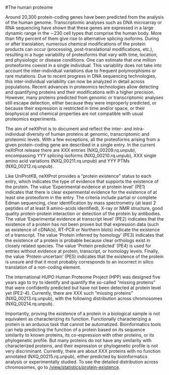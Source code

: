 #The human proteome

Around 20,300 protein-coding genes have been predicted from the analysis of the human genome. Transcriptomic analyses such as DNA microarray or RNA sequencing have shown that these genes are expressed in a large dynamic range in the ∼230 cell types that comprise the human body. More than fifty percent of them give rise to alternative splicing isoforms. During or after translation, numerous chemical modifications of the protein products can occur (processing, post-translational modifications, etc.), resulting in a huge variability of proteoforms that vary with time, location, and physiologic or disease conditions. One can estimate that one million proteoforms coexist in a single individual. This variability does not take into account the inter-individual variations due to frequent polymorphisms or rare mutations. Due to recent progress in DNA sequencing technologies, this inter-individual variability can now be analyzed in detail across populations. Recent advances in proteomics technologies allow detecting and quantifying proteins and their modifications with a higher precision. However, many proteins predicted from genomic or transcriptomic analyses still escape detection, either because they were improperly predicted, or because their expression is restricted in time and/or space, or their biophysical and chemical properties are not compatible with usual proteomics experiments.

The aim of neXtProt is to document and reflect the inter- and intra-individual diversity of human proteins at genomic, transcriptomic and proteomic levels. With a few exceptions, all the proteoforms arising from a given protein-coding gene are described in a single entry. In the current neXtProt release there are XXX  entries (NXQ_00209.rq.unpub), encompassing YYY splicing isoforms (NXQ_00210.rq.unpub), XXX single amino acid variations (NXQ_00211.rq.unpub) and YYY PTMs (NXQ_00212.rq.unpub). 

Like UniProtKB, neXtProt provides a “protein existence” status to each entry, which indicates the type of evidence that supports the existence of the protein. The value ‘Experimental evidence at protein level’ (PE1) indicates that there is clear experimental evidence for the existence of at least one proteoform in the entry. The criteria include partial or complete Edman sequencing, clear identification by mass spectrometry (at least 2 peptides of at least 9 amino-acids identified), X-ray or NMR structure, good quality protein-protein interaction or detection of the protein by antibodies. The value ‘Experimental evidence at transcript level’ (PE2) indicates that the existence of a protein has not been proven but that expression data (such as existence of cDNA(s), RT-PCR or Northern blots) indicate the existence of a transcript. The value ‘Protein inferred by homology’ (PE3) indicates that the existence of a protein is probable because clear orthologs exist in closely related species. The value ‘Protein predicted’ (PE4) is used for entries without evidence at protein, transcript, or homology levels. Finally, the value ‘Protein uncertain’ (PE5) indicates that the existence of the protein is unsure and that it most probably corresponds to an incorrect in silico translation of a non-coding element.

The international HUPO Human Proteome Project (HPP) was designed five years ago to try to identify and quantify the so-called “missing proteins” that were confidently predicted but have not been detected at protein level yet (PE2-4). Currently, there are XXX  such “missing proteins” (NXQ_00213.rq.unpub), with the following distribution across chromosomes (NXQ_00214.rq.unpub).

Importantly, proving the existence of a protein in a biological sample is not equivalent as characterizing its function. Functionally characterizing a protein is an arduous task that cannot be automatized. Bioinformatics tools can help predicting the function of a protein based on its sequence similarity to known proteins, its co-expression with other proteins, or its phylogenetic profile. But many proteins do not have any similarity with characterized proteins, and their expression or phylogenetic profile is not very discriminant. Currently, there are about XXX  proteins with no function annotated (NXQ_00215.rq.unpub), either predicted by bioinformatics analysis or experimentally studied. To see the detailed distribution across chromosomes, go to [/view/statistics/protein-existence](/view/statistics/protein-existence).



